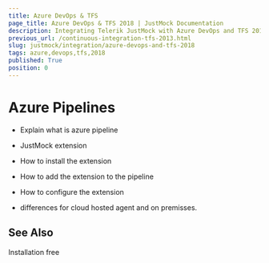 ```yaml
---
title: Azure DevOps & TFS
page_title: Azure DevOps & TFS 2018 | JustMock Documentation
description: Integrating Telerik JustMock with Azure DevOps and TFS 2018
previous_url: /continuous-integration-tfs-2013.html
slug: justmock/integration/azure-devops-and-tfs-2018
tags: azure,devops,tfs,2018
published: True
position: 0
---
```


# Azure Pipelines

- Explain what is azure pipeline

- JustMock extension

- How to install the extension

- How to add the extension to the pipeline

- How to configure the extension
 - differences for cloud hosted agent and on premisses.

## See Also

Installation free
